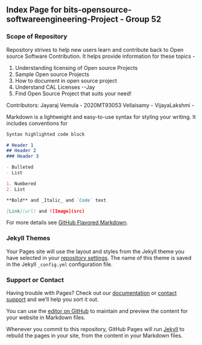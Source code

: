 ## Index Page for bits-opensource-softwareengineering-Project - Group 52

### Scope of Repository 

Repository strives to help new users learn and contribute back to Open source Software Contribution. It helps provide information for these topics -

1. Understanding licensing of Open source Projects 
2. Sample Open source Projects 
3. How to document in open source project
4. Understand CAL Licenses --Jay
5. Find Open Source Project that suits your need!


Contributors: 
Jayaraj Vemula - 2020MT93053
Vellaisamy - 
VijayaLakshmi - 

Markdown is a lightweight and easy-to-use syntax for styling your writing. It includes conventions for

```markdown
Syntax highlighted code block

# Header 1
## Header 2
### Header 3

- Bulleted
- List

1. Numbered
2. List

**Bold** and _Italic_ and `Code` text

[Link](url) and ![Image](src)
```

For more details see [GitHub Flavored Markdown](https://guides.github.com/features/mastering-markdown/).

### Jekyll Themes

Your Pages site will use the layout and styles from the Jekyll theme you have selected in your [repository settings](https://github.com/jayarajvemula/bits-osseproject-group52/settings/pages). The name of this theme is saved in the Jekyll `_config.yml` configuration file.

### Support or Contact

Having trouble with Pages? Check out our [documentation](https://docs.github.com/categories/github-pages-basics/) or [contact support](https://support.github.com/contact) and we’ll help you sort it out.


You can use the [editor on GitHub](https://github.com/jayarajvemula/bits-osseproject-group52/edit/gh-pages/index.md) to maintain and preview the content for your website in Markdown files.

Whenever you commit to this repository, GitHub Pages will run [Jekyll](https://jekyllrb.com/) to rebuild the pages in your site, from the content in your Markdown files.
